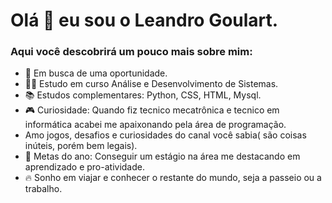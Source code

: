 # Olá 🖖 eu sou o Leandro Goulart.

### Aqui você descobrirá um pouco mais sobre mim:

* 💼 Em busca de uma oportunidade.
* 🧑‍🎓 Estudo em curso Análise e Desenvolvimento de Sistemas.
* 📚 Estudos complementares: Python, CSS, HTML, Mysql.
* 🎮 Curiosidade: Quando fiz tecnico mecatrônica e tecnico em informática acabei me apaixonando pela área de programação.
* Amo jogos, desafios e curiosidades do canal você sabia( são coisas inúteis, porém bem legais).
* 🎯 Metas do ano: Conseguir um estágio na área me destacando em aprendizado e pro-atividade.
* 🔥 Sonho em viajar e conhecer o restante do mundo, seja a passeio ou a trabalho.
